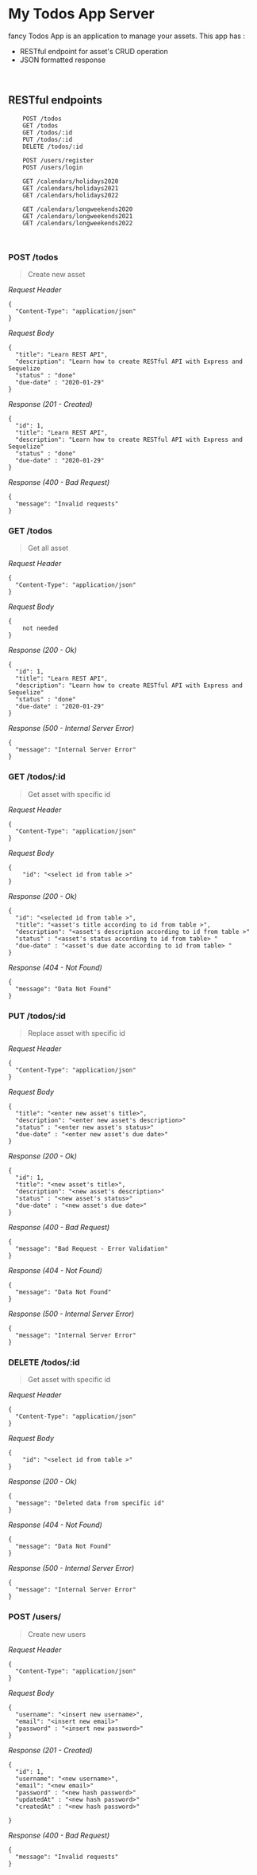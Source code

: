 # My Todos App Server
fancy Todos App is an application to manage your assets. This app has : 
* RESTful endpoint for asset's CRUD operation
* JSON formatted response

&nbsp;

## RESTful endpoints
```
    POST /todos
    GET /todos
    GET /todos/:id
    PUT /todos/:id
    DELETE /todos/:id

```
```
    POST /users/register
    POST /users/login

```

```
    GET /calendars/holidays2020
    GET /calendars/holidays2021
    GET /calendars/holidays2022
    
    GET /calendars/longweekends2020
    GET /calendars/longweekends2021
    GET /calendars/longweekends2022
    


```



### POST /todos

> Create new asset

_Request Header_
```
{
  "Content-Type": "application/json"
}
```

_Request Body_
```
{
  "title": "Learn REST API",
  "description": "Learn how to create RESTful API with Express and Sequelize
  "status" : "done"
  "due-date" : "2020-01-29"
}
```

_Response (201 - Created)_
```
{
  "id": 1,
  "title": "Learn REST API",
  "description": "Learn how to create RESTful API with Express and Sequelize"
  "status" : "done"
  "due-date" : "2020-01-29"
}
```

_Response (400 - Bad Request)_
```
{
  "message": "Invalid requests"
}
```

### GET /todos

> Get all asset

_Request Header_
```
{
  "Content-Type": "application/json"
}
```

_Request Body_
```
{
    not needed
}
```

_Response (200 - Ok)_
```
{
  "id": 1,
  "title": "Learn REST API",
  "description": "Learn how to create RESTful API with Express and Sequelize"
  "status" : "done"
  "due-date" : "2020-01-29"
}
```

_Response (500 - Internal Server Error)_
```
{
  "message": "Internal Server Error"
}
```

### GET /todos/:id

> Get asset with specific id

_Request Header_
```
{
  "Content-Type": "application/json"
}
```

_Request Body_
```
{
    "id": "<select id from table >"
}
```
_Response (200 - Ok)_
```
{
  "id": "<selected id from table >",
  "title": "<asset's title according to id from table >",
  "description": "<asset's description according to id from table >"
  "status" : "<asset's status according to id from table> "
  "due-date" : "<asset's due date according to id from table> "
}
```

_Response (404 - Not Found)_
```
{
  "message": "Data Not Found"
}
```

### PUT /todos/:id

> Replace asset with specific id

_Request Header_
```
{
  "Content-Type": "application/json"
}
```

_Request Body_
```
{
  "title": "<enter new asset's title>",
  "description": "<enter new asset's description>"
  "status" : "<enter new asset's status>"
  "due-date" : "<enter new asset's due date>"
}
```

_Response (200 - Ok)_
```
{
  "id": 1,
  "title": "<new asset's title>",
  "description": "<new asset's description>"
  "status" : "<new asset's status>"
  "due-date" : "<new asset's due date>"
}
```

_Response (400 - Bad Request)_
```
{
  "message": "Bad Request - Error Validation"
}
```

_Response (404 - Not Found)_
```
{
  "message": "Data Not Found"
}
```

_Response (500 - Internal Server Error)_
```
{
  "message": "Internal Server Error"
}
```

### DELETE /todos/:id

> Get asset with specific id

_Request Header_
```
{
  "Content-Type": "application/json"
}
```

_Request Body_
```
{
    "id": "<select id from table >"
}
```

_Response (200 - Ok)_
```
{
  "message": "Deleted data from specific id"
}
```
_Response (404 - Not Found)_
```
{
  "message": "Data Not Found"
}
```

_Response (500 - Internal Server Error)_
```
{
  "message": "Internal Server Error"
}
```

### POST /users/

> Create new users

_Request Header_
```
{
  "Content-Type": "application/json"
}
```

_Request Body_
```
{
  "username": "<insert new username>",
  "email": "<insert new email>"
  "password" : "<insert new password>"
}
```

_Response (201 - Created)_
```
{
  "id": 1,
  "username": "<new username>",
  "email": "<new email>"
  "password" : "<new hash password>"
  "updatedAt" : "<new hash password>"
  "createdAt" : "<new hash password>"

}
```

_Response (400 - Bad Request)_
```
{
  "message": "Invalid requests"
}
```




